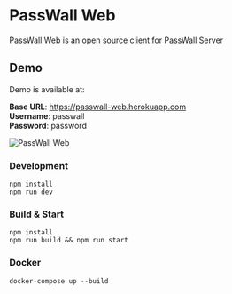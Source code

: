 # PassWall Web
PassWall Web is an open source client for PassWall Server



## Demo
Demo is available at:  
  
**Base URL**: https://passwall-web.herokuapp.com  
**Username**: passwall  
**Password**: password

![PassWall Web](https://i.imgur.com/9QYqgSi.png "PassWall Web Login Screen")

### Development

```
npm install
npm run dev
```

### Build & Start

```
npm install
npm run build && npm run start
```

### Docker

```
docker-compose up --build
```
